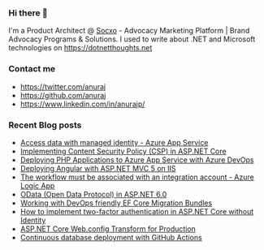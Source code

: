 ### Hi there 👋

I'm a Product Architect @ [Socxo](https://www.socxo.com/) - Advocacy Marketing Platform | Brand Advocacy Programs &amp; Solutions. I used to write about .NET and Microsoft technologies on https://dotnetthoughts.net

### Contact me
* https://twitter.com/anuraj
* https://github.com/anuraj
* https://www.linkedin.com/in/anurajp/

### Recent Blog posts
<!-- BLOGPOSTS:START -->
- [Access data with managed identity - Azure App Service](https://dotnetthoughts.net/access-data-with-managed-identity-azure-app-service/)
- [Implementing Content Security Policy (CSP) in ASP.NET Core](https://dotnetthoughts.net/implementing-content-security-policy-in-aspnetcore/)
- [Deploying PHP Applications to Azure App Service with Azure DevOps](https://dotnetthoughts.net/deploying-php-app-to-appservice-with-azure-devops/)
- [Deploying Angular with ASP.​NET MVC 5 on IIS](https://dotnetthoughts.net/deploying-angular-with-asp-net-mvc-5-on-iis/)
- [The workflow must be associated with an integration account - Azure Logic App](https://dotnetthoughts.net/using-excute-javascript-code-action-in-azure-logic-app/)
- [OData (Open Data Protocol) in ASP.NET 6.0](https://dotnetthoughts.net/odata-in-aspnet-core6/)
- [Working with DevOps friendly EF Core Migration Bundles](https://dotnetthoughts.net/working-with-ef-core-migration-bundles/)
- [How to implement two-factor authentication in ASP.NET Core without Identity](https://dotnetthoughts.net/how-to-implement-2fa-with-aspnet-core-without-identity/)
- [ASP.NET Core Web.config Transform for Production](https://dotnetthoughts.net/asp-net-core-web-config-transform-for-production/)
- [Continuous database deployment with GitHub Actions](https://dotnetthoughts.net/continuous-database-deployment-with-github-actions/)
<!-- BLOGPOSTS:END -->
